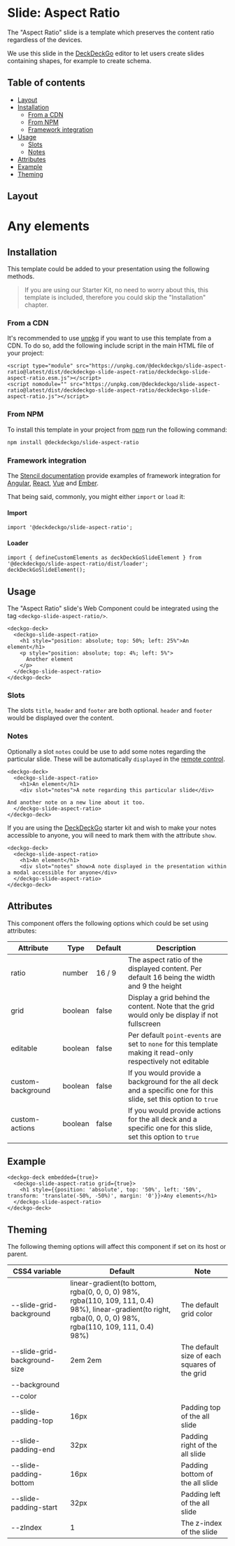 # Slide: Aspect Ratio

The "Aspect Ratio" slide is a template which preserves the content ratio regardless of the devices.

We use this slide in the [DeckDeckGo] editor to let users create slides containing shapes, for example to create schema.

## Table of contents

- [Layout](#app-slide-aspect-ratio-layout)
- [Installation](#app-slide-aspect-ratio-installation)
  - [From a CDN](#app-slide-aspect-ratio-from-a-cdn)
  - [From NPM](#app-slide-aspect-ratio-from-npm)
  - [Framework integration](#app-slide-aspect-ratio-framework-integration)
- [Usage](#app-slide-aspect-ratio-usage)
  - [Slots](#app-slide-aspect-ratio-slots)
  - [Notes](#app-slide-aspect-ratio-notes)
- [Attributes](#app-slide-aspect-ratio-attributes)
- [Example](#app-slide-aspect-ratio-example)
- [Theming](#app-slide-aspect-ratio-theming)

## Layout

<div class="container ion-margin">
  <deckgo-deck embedded={true}>
    <deckgo-slide-aspect-ratio grid={true}>
        <h1 style={{position: 'absolute', top: '50%', left: '50%', transform: 'translate(-50%, -50%)', margin: '0'}}>Any elements</h1>
      </deckgo-slide-aspect-ratio>
  </deckgo-deck>
</div>

## Installation

This template could be added to your presentation using the following methods.

> If you are using our Starter Kit, no need to worry about this, this template is included, therefore you could skip the "Installation" chapter.

### From a CDN

It's recommended to use [unpkg](https://unpkg.com/) if you want to use this template from a CDN. To do so, add the following include script in the main HTML file of your project:

```
<script type="module" src="https://unpkg.com/@deckdeckgo/slide-aspect-ratio@latest/dist/deckdeckgo-slide-aspect-ratio/deckdeckgo-slide-aspect-ratio.esm.js"></script>
<script nomodule="" src="https://unpkg.com/@deckdeckgo/slide-aspect-ratio@latest/dist/deckdeckgo-slide-aspect-ratio/deckdeckgo-slide-aspect-ratio.js"></script>
```

### From NPM

To install this template in your project from [npm](https://www.npmjs.com/package/@deckdeckgo/slide-aspect-ratio) run the following command:

```bash
npm install @deckdeckgo/slide-aspect-ratio
```

### Framework integration

The [Stencil documentation](https://stenciljs.com/docs/overview) provide examples of framework integration for [Angular](https://stenciljs.com/docs/angular), [React](https://stenciljs.com/docs/react), [Vue](https://stenciljs.com/docs/vue) and [Ember](https://stenciljs.com/docs/ember).

That being said, commonly, you might either `import` or `load` it:

#### Import

```
import '@deckdeckgo/slide-aspect-ratio';
```

#### Loader

```
import { defineCustomElements as deckDeckGoSlideElement } from '@deckdeckgo/slide-aspect-ratio/dist/loader';
deckDeckGoSlideElement();
```

## Usage

The "Aspect Ratio" slide's Web Component could be integrated using the tag `<deckgo-slide-aspect-ratio/>`.

```
<deckgo-deck>
  <deckgo-slide-aspect-ratio>
    <h1 style="position: absolute; top: 50%; left: 25%">An element</h1>
    <p style="position: absolute; top: 4%; left: 5%">
      Another element
    </p>
  </deckgo-slide-aspect-ratio>
</deckgo-deck>
```

### Slots

The slots `title`, `header` and `footer` are both optional. `header` and `footer` would be displayed over the content.

### Notes

Optionally a slot `notes` could be use to add some notes regarding the particular slide. These will be automatically `displayed` in the [remote control](https://deckdeckgo.app).

```
<deckgo-deck>
  <deckgo-slide-aspect-ratio>
    <h1>An element</h1>
    <div slot="notes">A note regarding this particular slide</div>

And another note on a new line about it too.
  </deckgo-slide-aspect-ratio>
</deckgo-deck>
```

If you are using the [DeckDeckGo] starter kit and wish to make your notes accessible to anyone, you will need to mark them with the attribute `show`.

```
<deckgo-deck>
  <deckgo-slide-aspect-ratio>
    <h1>An element</h1>
    <div slot="notes" show>A note displayed in the presentation within a modal accessible for anyone</div>
  </deckgo-slide-aspect-ratio>
</deckgo-deck>
```

## Attributes

This component offers the following options which could be set using attributes:

| Attribute         | Type    | Default | Description                                                                                                     |
| ----------------- | ------- | ------- | --------------------------------------------------------------------------------------------------------------- |
| ratio             | number  | 16 / 9  | The aspect ratio of the displayed content. Per default 16 being the width and 9 the height                      |
| grid              | boolean | false   | Display a grid behind the content. Note that the grid would only be display if not fullscreen                   |
| editable          | boolean | false   | Per default `point-events` are set to `none` for this template making it read-only respectively not editable    |
| custom-background | boolean | false   | If you would provide a background for the all deck and a specific one for this slide, set this option to `true` |
| custom-actions    | boolean | false   | If you would provide actions for the all deck and a specific one for this slide, set this option to `true`      |

## Example

```
<deckgo-deck embedded={true}>
  <deckgo-slide-aspect-ratio grid={true}>
    <h1 style={{position: 'absolute', top: '50%', left: '50%', transform: 'translate(-50%, -50%)', margin: '0'}}>Any elements</h1>
  </deckgo-slide-aspect-ratio>
</deckgo-deck>
```

## Theming

The following theming options will affect this component if set on its host or parent.

| CSS4 variable                | Default                                                                                                                                                       | Note                                         |
| ---------------------------- | ------------------------------------------------------------------------------------------------------------------------------------------------------------- | -------------------------------------------- |
| --slide-grid-background      | linear-gradient(to bottom, rgba(0, 0, 0, 0) 98%, rgba(110, 109, 111, 0.4) 98%), linear-gradient(to right, rgba(0, 0, 0, 0) 98%, rgba(110, 109, 111, 0.4) 98%) | The default grid color                       |
| --slide-grid-background-size | 2em 2em                                                                                                                                                       | The default size of each squares of the grid |
| --background                 |                                                                                                                                                               |                                              |
| --color                      |                                                                                                                                                               |                                              |
| --slide-padding-top          | 16px                                                                                                                                                          | Padding top of the all slide                 |
| --slide-padding-end          | 32px                                                                                                                                                          | Padding right of the all slide               |
| --slide-padding-bottom       | 16px                                                                                                                                                          | Padding bottom of the all slide              |
| --slide-padding-start        | 32px                                                                                                                                                          | Padding left of the all slide                |
| --zIndex                     | 1                                                                                                                                                             | The z-index of the slide                     |

[deckdeckgo]: https://deckdeckgo.com
